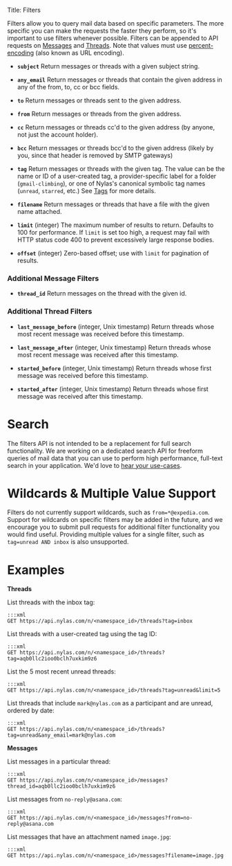 Title: Filters

Filters allow you to query mail data based on specific parameters. The more specific you can make the requests the faster they perform, so it's important to use filters whenever possible. Filters can be appended to API requests on [Messages](#messages) and [Threads](#threads). Note that values must use [percent-encoding](http://en.wikipedia.org/wiki/Percent-encoding) (also known as URL encoding).

* **`subject`** Return messages or threads with a given subject string.

* **`any_email`** Return messages or threads that contain the given address in any of the from, to, cc or bcc fields.

* **`to`** Return messages or threads sent to the given address.

* **`from`** Return messages or threads from the given address.

* **`cc`** Return messages or threads cc'd to the given address (by anyone, not just the account holder).

* **`bcc`** Return messages or threads bcc'd to the given address (likely by you, since that header is removed by SMTP gateways)

* **`tag`** Return messages or threads with the given tag. The value can be the name or ID of a user-created tag, a provider-specific label for a folder (`gmail-climbing`), or one of Nylas's canonical symbolic tag names (`unread`, `starred`, etc.)  See [Tags](#tags) for more details.

* **`filename`** Return messages or threads that have a file with the given name attached.

* **`limit`** (integer) The maximum number of results to return. Defaults to 100 for performance. If `limit` is set too high, a request may fail with HTTP status code 400 to prevent excessively large response bodies.

* **`offset`** (integer) Zero-based offset; use with `limit` for pagination of results.

### Additional Message Filters

* **`thread_id`** Return messages on the thread with the given id.

### Additional Thread Filters

* **`last_message_before`** (integer, Unix timestamp) Return threads whose most recent message was received before this timestamp.

* **`last_message_after`** (integer, Unix timestamp) Return threads whose most recent message was received after this timestamp.

* **`started_before`** (integer, Unix timestamp) Return threads whose first message was received before this timestamp.

* **`started_after`** (integer, Unix timestamp) Return threads whose first message was received after this timestamp.


# Search

The filters API is not intended to be a replacement for full search functionality. We are working on a dedicated search API for freeform queries of mail data that you can use to perform high performance, full-text search in your application. We'd love to [hear your use-cases](mailto:support@nylas.com).

# Wildcards & Multiple Value Support

Filters do not currently support wildcards, such as `from=*@expedia.com`. Support for wildcards on specific filters may be added in the future, and we encourage you to submit pull requests for additional filter functionality you would find useful. Providing multiple values for a single filter, such as `tag=unread AND inbox` is also unsupported.


# Examples

**Threads**

List threads with the inbox tag:

```
:::xml
GET https://api.nylas.com/n/<namespace_id>/threads?tag=inbox
```

List threads with a user-created tag using the tag ID:

```
:::xml
GET https://api.nylas.com/n/<namespace_id>/threads?tag=aqb0llc2ioo0bclh7uxkim9z6
```

List the 5 most recent unread threads:

```
:::xml
GET https://api.nylas.com/n/<namespace_id>/threads?tag=unread&limit=5
```

List threads that include `mark@nylas.com` as a participant and are unread, ordered by date:

```
:::xml
GET https://api.nylas.com/n/<namespace_id>/threads?tag=unread&any_email=mark@nylas.com
```


**Messages**

List messages in a particular thread:

```
:::xml
GET https://api.nylas.com/n/<namespace_id>/messages?thread_id=aqb0llc2ioo0bclh7uxkim9z6
```

List messages from `no-reply@asana.com`:

```
:::xml
GET https://api.nylas.com/n/<namespace_id>/messages?from=no-reply@asana.com
```

List messages that have an attachment named `image.jpg`:

```
:::xml
GET https://api.nylas.com/n/<namespace_id>/messages?filename=image.jpg
```
